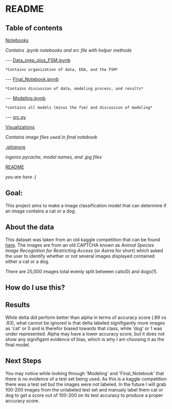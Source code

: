 # README

## Table of contents

[Notebooks](https://github.com/Booandlean/cat_or_dog/tree/master/Notebooks) 

*Contains .ipynb notebooks and src file with helper methods*

--- [Data_prep_plus_FSM.ipynb](https://github.com/Booandlean/cat_or_dog/blob/master/Notebooks/Data_prep_plus_FSM.ipynb)
    
    *Contains organization of data, EDA, and the FSM*

--- [Final_Notebook.ipynb](https://github.com/Booandlean/cat_or_dog/blob/master/Notebooks/Final_Notebook.ipynb)

    *Contains discussion of data, modeling process, and results*
    
--- [Modeling.ipynb](https://github.com/Booandlean/cat_or_dog/blob/master/Notebooks/Modeling.ipynb)

    *contains all models (minus the fsm) and discussion of modeling*

--- [src.py](https://github.com/Booandlean/cat_or_dog/blob/master/Notebooks/src.py)

[Visualizations](https://github.com/Booandlean/cat_or_dog/tree/master/Visualizations)

*Contains image files used in final notebook*

[.gitignore](https://github.com/Booandlean/cat_or_dog/blob/master/.gitignore)

*ingores pycache, model names, and .jpg files*

[README](https://github.com/Booandlean/cat_or_dog/blob/master/README.md)

*you are here :)*

## Goal:

This project aims to make a image classification model that can determine if an image contains a cat or a dog.

## About the data

This dataset was taken from an old kaggle competition that can be found [here](https://www.kaggle.com/c/dogs-vs-cats). The images are from an old CAPTCHA known as *Animal Species Image Recognition for Restricting Access* (or *Asirra* for short) which asked the user to identify whether or not several images displayed contained either a cat or a dog.

There are 25,000 images total evenly split between cats(0) and dogs(1). 

## How do I use this?


## Results

While delta did perform better than alpha in terms of accuracy score (.89 vs .83), what cannot be ignored is that delta labeled signifigantly more images as 'cat' or 0 and is therefor biased towards that class, while 'dog' or 1 was under represented. Alpha may have a lower accuracy score, but it does not show any signifigant evidence of bias, which is why I am choosing it as the final model. 

## Next Steps

You may notice while looking through 'Modeling' and 'Final_Notebook' that there is no evidence of a test set being used. As this is a kaggle competition there was a test set but the images were not labeled. In the future I will grab 100-200 images from the unlabeled test set and manualy label them cat or dog to get a score out of 100-200 on its test accuracy to produce a proper accuracy score. 